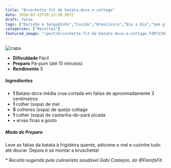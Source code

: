 ```yaml
---
title: "Bruschetta fit de batata-doce e cottage"
date: 2018-03-22T20:13:10.997Z
draft: false
tags: ["Docinho e Salgadinho","Cozido","Brasileira","Dia a Dia","Sem glúten","Alimentação","Alimentação saudável","Comes & Bebes"]
categories: ["Receitas"]
featured_image: "/post/bruschetta-fit-de-batata-doce-e-cottage.fd9f170d.jpg"
---
```


![capa](/post/bruschetta-fit-de-batata-doce-e-cottage.fd9f170d.jpg)

*   **Dificuldade** Fácil
*   **Preparo** Pá-pum (até 15 minutos)
*   **Rendimento** 5

##### Ingredientes

*   **1** Batata-doce média crua cortada em fatias de aproximadamente 3 centímetros
*   **1** colher (sopa) de mel .
*   **5** colheres (sopa) de queijo cottage
*   **1** colher (sopa) de castanha-do-pará picada
*   • ervas finas a gosto

##### Modo de Preparo

Leve as fatias da batata à frigideira quente, adicione o mel e cozinhe tudo até dourar. Depois é só montar a bruschetta!

_\* Receita sugerida pela culinarista saudável Gabi Castejon, do @FarofaFit._

